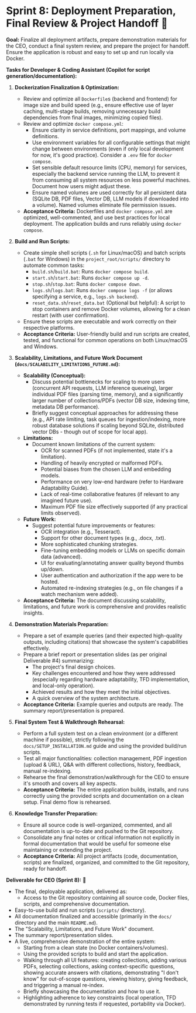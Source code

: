 # Sprint 8: Deployment Preparation, Final Review & Project Handoff 🚀

**Goal:** Finalize all deployment artifacts, prepare demonstration materials for the CEO, conduct a final system review, and prepare the project for handoff. Ensure the application is robust and easy to set up and run locally via Docker.

**Tasks for Developer & Coding Assistant (Copilot for script generation/documentation):**

1.  **Dockerization Finalization & Optimization:**
    * Review and optimize all `Dockerfile`s (backend and frontend) for image size and build speed (e.g., ensure effective use of layer caching, multi-stage builds, removing unnecessary build dependencies from final images, minimizing copied files).
    * Review and optimize `docker compose.yml`:
        * Ensure clarity in service definitions, port mappings, and volume definitions.
        * Use environment variables for all configurable settings that might change between environments (even if only local development for now, it's good practice). Consider a `.env` file for `docker compose`.
        * Set sensible default resource limits (CPU, memory) for services, especially the backend service running the LLM, to prevent it from consuming all system resources on less powerful machines. Document how users might adjust these.
        * Ensure named volumes are used correctly for all persistent data (SQLite DB, PDF files, Vector DB, LLM models if downloaded into a volume). Named volumes eliminate file permission issues.
    * **Acceptance Criteria:** Dockerfiles and `docker compose.yml` are optimized, well-commented, and use best practices for local deployment. The application builds and runs reliably using `docker compose`.

2.  **Build and Run Scripts:**
    * Create simple shell scripts (`.sh` for Linux/macOS) and batch scripts (`.bat` for Windows) in the `project_root/scripts/` directory to automate common tasks:
        * `build.sh`/`build.bat`: Runs `docker compose build`.
        * `start.sh`/`start.bat`: Runs `docker compose up -d`.
        * `stop.sh`/`stop.bat`: Runs `docker compose down`.
        * `logs.sh`/`logs.bat`: Runs `docker compose logs -f` (or allows specifying a service, e.g., `logs.sh backend`).
        * `reset_data.sh`/`reset_data.bat` (Optional but helpful): A script to stop containers and remove Docker volumes, allowing for a clean restart (with user confirmation).
    * Ensure these scripts are executable and work correctly on their respective platforms.
    * **Acceptance Criteria:** User-friendly build and run scripts are created, tested, and functional for common operations on both Linux/macOS and Windows.

3.  **Scalability, Limitations, and Future Work Document (`docs/SCALABILITY_LIMITATIONS_FUTURE.md`):**
    * **Scalability (Conceptual):**
        * Discuss potential bottlenecks for scaling to more users (concurrent API requests, LLM inference queueing), larger individual PDF files (parsing time, memory), and a significantly larger number of collections/PDFs (vector DB size, indexing time, metadata DB performance).
        * Briefly suggest conceptual approaches for addressing these (e.g., API rate limiting, task queues for ingestion/indexing, more robust database solutions if scaling beyond SQLite, distributed vector DBs - though out of scope for local app).
    * **Limitations:**
        * Document known limitations of the current system:
            * OCR for scanned PDFs (if not implemented, state it's a limitation).
            * Handling of heavily encrypted or malformed PDFs.
            * Potential biases from the chosen LLM and embedding models.
            * Performance on very low-end hardware (refer to Hardware Adaptability Guide).
            * Lack of real-time collaborative features (if relevant to any imagined future use).
            * Maximum PDF file size effectively supported (if any practical limits observed).
    * **Future Work:**
        * Suggest potential future improvements or features:
            * OCR integration (e.g., Tesseract).
            * Support for other document types (e.g., .docx, .txt).
            * More sophisticated chunking strategies.
            * Fine-tuning embedding models or LLMs on specific domain data (advanced).
            * UI for evaluating/annotating answer quality beyond thumbs up/down.
            * User authentication and authorization if the app were to be hosted.
            * Automated re-indexing strategies (e.g., on file changes if a watch mechanism were added).
    * **Acceptance Criteria:** The document discussing scalability, limitations, and future work is comprehensive and provides realistic insights.

4.  **Demonstration Materials Preparation:**
    * Prepare a set of example queries (and their expected high-quality outputs, including citations) that showcase the system's capabilities effectively.
    * Prepare a brief report or presentation slides (as per original Deliverable #4) summarizing:
        * The project's final design choices.
        * Key challenges encountered and how they were addressed (especially regarding hardware adaptability, TFD implementation, and local-only operation).
        * Achieved results and how they meet the initial objectives.
        * A quick overview of the system architecture.
    * **Acceptance Criteria:** Example queries and outputs are ready. The summary report/presentation is prepared.

5.  **Final System Test & Walkthrough Rehearsal:**
    * Perform a full system test on a clean environment (or a different machine if possible), strictly following the `docs/SETUP_INSTALLATION.md` guide and using the provided build/run scripts.
    * Test all major functionalities: collection management, PDF ingestion (upload & URL), Q&A with different collections, history, feedback, manual re-indexing.
    * Rehearse the final demonstration/walkthrough for the CEO to ensure it's smooth and covers all key aspects.
    * **Acceptance Criteria:** The entire application builds, installs, and runs correctly using the provided scripts and documentation on a clean setup. Final demo flow is rehearsed.

6.  **Knowledge Transfer Preparation:**
    * Ensure all source code is well-organized, commented, and all documentation is up-to-date and pushed to the Git repository.
    * Consolidate any final notes or critical information not explicitly in formal documentation that would be useful for someone else maintaining or extending the project.
    * **Acceptance Criteria:** All project artifacts (code, documentation, scripts) are finalized, organized, and committed to the Git repository, ready for handoff.

**Deliverable for CEO (Sprint 8):** 🎉

* The final, deployable application, delivered as:
    * Access to the Git repository containing all source code, Docker files, scripts, and comprehensive documentation.
* Easy-to-use build and run scripts (`scripts/` directory).
* All documentation finalized and accessible (primarily in the `docs/` directory and the main `README.md`).
* The "Scalability, Limitations, and Future Work" document.
* The summary report/presentation slides.
* A live, comprehensive demonstration of the entire system:
    * Starting from a clean state (no Docker containers/volumes).
    * Using the provided scripts to build and start the application.
    * Walking through all UI features: creating collections, adding various PDFs, selecting collections, asking context-specific questions, showing accurate answers with citations, demonstrating "I don't know" for out-of-scope questions, viewing history, giving feedback, and triggering a manual re-index.
    * Briefly showcasing the documentation and how to use it.
    * Highlighting adherence to key constraints (local operation, TFD demonstrated by running tests if requested, portability via Docker).